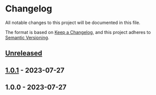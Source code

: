 # Changelog

All notable changes to this project will be documented in this file.

The format is based on [Keep a Changelog](https://keepachangelog.com/en/1.0.0/),
and this project adheres to [Semantic Versioning](https://semver.org/spec/v2.0.0.html).

<a name="unreleased"></a>
## [Unreleased]


<a name="1.0.1"></a>
## [1.0.1] - 2023-07-27

<a name="1.0.0"></a>
## 1.0.0 - 2023-07-27

[Unreleased]: https://github.com/basecodeoy/laravel-zeus/compare/1.0.1...HEAD
[1.0.1]: https://github.com/basecodeoy/laravel-zeus/compare/1.0.0...1.0.1
